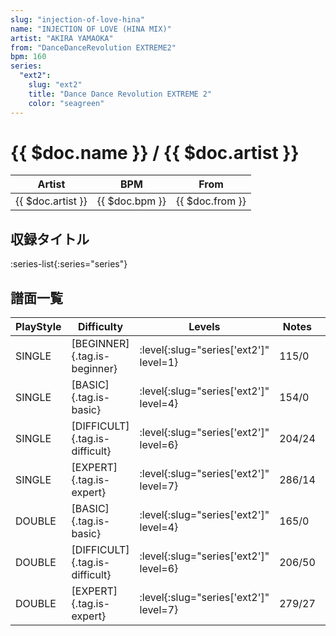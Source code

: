 ```yaml
---
slug: "injection-of-love-hina"
name: "INJECTION OF LOVE (HINA MIX)"
artist: "AKIRA YAMAOKA"
from: "DanceDanceRevolution EXTREME2"
bpm: 160
series:
  "ext2":
    slug: "ext2"
    title: "Dance Dance Revolution EXTREME 2"
    color: "seagreen"
---
```


# {{ $doc.name }} / {{ $doc.artist }}

|Artist|BPM|From|
|------|---|----|
|{{ $doc.artist }}|{{ $doc.bpm }}|{{ $doc.from }}|

## 収録タイトル

:series-list{:series="series"}

## 譜面一覧

|PlayStyle|Difficulty|Levels|Notes|Movie|
|---------|----------|------|-----|-----|
|SINGLE|[BEGINNER]{.tag.is-beginner}|:level{:slug="series['ext2']" level=1}|115/0||
|SINGLE|[BASIC]{.tag.is-basic}|:level{:slug="series['ext2']" level=4}|154/0||
|SINGLE|[DIFFICULT]{.tag.is-difficult}|:level{:slug="series['ext2']" level=6}|204/24||
|SINGLE|[EXPERT]{.tag.is-expert}|:level{:slug="series['ext2']" level=7}|286/14||
|DOUBLE|[BASIC]{.tag.is-basic}|:level{:slug="series['ext2']" level=4}|165/0||
|DOUBLE|[DIFFICULT]{.tag.is-difficult}|:level{:slug="series['ext2']" level=6}|206/50||
|DOUBLE|[EXPERT]{.tag.is-expert}|:level{:slug="series['ext2']" level=7}|279/27||
